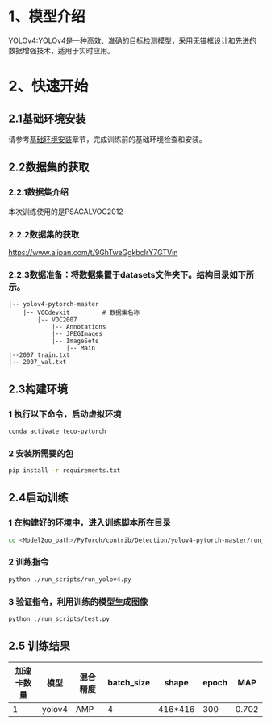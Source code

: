 # 1、模型介绍

YOLOv4:YOLOv4是一种高效、准确的目标检测模型，采用无锚框设计和先进的数据增强技术，适用于实时应用。

# 2、快速开始

## 2.1基础环境安装

请参考[基础环境安装](https://gitee.com/tecorigin/modelzoo/blob/main/doc/Environment.md)章节，完成训练前的基础环境检查和安装。

## 2.2数据集的获取

### 2.2.1数据集介绍

本次训练使用的是PSACALVOC2012

### 2.2.2数据集的获取

https://www.alipan.com/t/9GhTweGgkbcIrY7GTVin

### 2.2.3数据准备：将数据集置于datasets文件夹下。结构目录如下所示。



    |-- yolov4-pytorch-master  
        |-- VOCdevkit         # 数据集名称
            |-- VOC2007          
                |-- Annotations          
                |-- JPEGImages             
                |-- ImageSets           
                    |-- Main           
    |--2007_train.txt
    |-- 2007_val.txt

## 2.3构建环境
### 1 执行以下命令，启动虚拟环境
```bash
conda activate teco-pytorch
```


### 2 安装所需要的包
```bash
pip install -r requirements.txt
```



## 2.4启动训练

### 1 在构建好的环境中，进入训练脚本所在目录
```bash
cd <ModelZoo_path>/PyTorch/contrib/Detection/yolov4-pytorch-master/run_scrips
```
### 2 训练指令
```bash
python ./run_scripts/run_yolov4.py
```
### 3 验证指令，利用训练的模型生成图像
```bash
python ./run_scripts/test.py
```





## 2.5 训练结果

| 加速卡数量    | 模型     | 混合精度           | batch_size | shape   | epoch | MAP   |
|----------|--------|----------------|------------|---------|-------|-------|
| 1 | yolov4 | AMP | 4          | 416*416 | 300   | 0.702 |